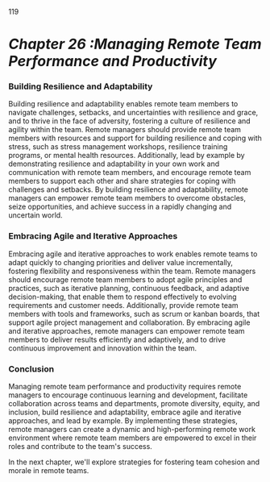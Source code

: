 119



# ***Chapter 26 :Managing Remote Team Performance and Productivity***


### **Building Resilience and Adaptability**

Building resilience and adaptability enables remote team members to navigate challenges, setbacks, and uncertainties with resilience and grace, and to thrive in the face of adversity, fostering a culture of resilience and agility within the team. Remote managers should provide remote team members with resources and support for building resilience and coping with stress, such as stress management workshops, resilience training programs, or mental health resources. Additionally, lead by example by demonstrating resilience and adaptability in your own work and communication with remote team members, and encourage remote team members to support each other and share strategies for coping with challenges and setbacks. By building resilience and adaptability, remote managers can empower remote team members to overcome obstacles, seize opportunities, and achieve success in a rapidly changing and uncertain world.

### **Embracing Agile and Iterative Approaches**

Embracing agile and iterative approaches to work enables remote teams to adapt quickly to changing priorities and deliver value incrementally, fostering flexibility and responsiveness within the team. Remote managers should encourage remote team members to adopt agile principles and practices, such as iterative planning, continuous feedback, and adaptive decision-making, that enable them to respond effectively to evolving requirements and customer needs. Additionally, provide remote team members with tools and frameworks, such as scrum or kanban boards, that support agile project management and collaboration. By embracing agile and iterative approaches, remote managers can empower remote team members to deliver results efficiently and adaptively, and to drive continuous improvement and innovation within the team.

### **Conclusion**

Managing remote team performance and productivity requires remote managers to encourage continuous learning and development, facilitate collaboration across teams and departments, promote diversity, equity, and inclusion, build resilience and adaptability, embrace agile and iterative approaches, and lead by example. By implementing these strategies, remote managers can create a dynamic and high-performing remote work environment where remote team members are empowered to excel in their roles and contribute to the team's success.

In the next chapter, we'll explore strategies for fostering team cohesion and morale in remote teams.

